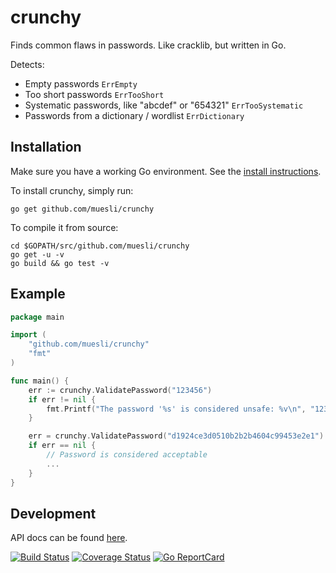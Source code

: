 crunchy
=======

Finds common flaws in passwords. Like cracklib, but written in Go.

Detects:
 - Empty passwords `ErrEmpty`
 - Too short passwords `ErrTooShort`
 - Systematic passwords, like "abcdef" or "654321" `ErrTooSystematic`
 - Passwords from a dictionary / wordlist `ErrDictionary`

## Installation

Make sure you have a working Go environment. See the [install instructions](http://golang.org/doc/install.html).

To install crunchy, simply run:

    go get github.com/muesli/crunchy

To compile it from source:

    cd $GOPATH/src/github.com/muesli/crunchy
    go get -u -v
    go build && go test -v

## Example
```go
package main

import (
	"github.com/muesli/crunchy"
	"fmt"
)

func main() {
    err := crunchy.ValidatePassword("123456")
    if err != nil {
        fmt.Printf("The password '%s' is considered unsafe: %v\n", "123456", err)
    }

    err = crunchy.ValidatePassword("d1924ce3d0510b2b2b4604c99453e2e1")
    if err == nil {
        // Password is considered acceptable
        ...
    }
}
```

## Development

API docs can be found [here](http://godoc.org/github.com/muesli/crunchy).

[![Build Status](https://secure.travis-ci.org/muesli/crunchy.png)](http://travis-ci.org/muesli/crunchy)
[![Coverage Status](https://coveralls.io/repos/github/muesli/crunchy/badge.svg?branch=master)](https://coveralls.io/github/muesli/crunchy?branch=master)
[![Go ReportCard](http://goreportcard.com/badge/muesli/crunchy)](http://goreportcard.com/report/muesli/crunchy)

